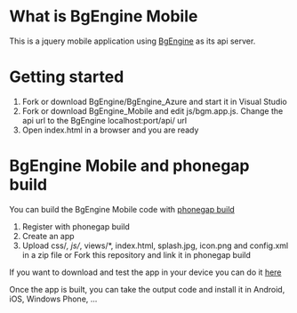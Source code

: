 # What is BgEngine Mobile

This is a jquery mobile application using [BgEngine](https://github.com/yagopv/BgEngine) as its api server.

# Getting started

1. Fork or download BgEngine/BgEngine_Azure and start it in Visual Studio
2. Fork or download BgEngine_Mobile and edit js/bgm.app.js. Change the api url to the BgEngine localhost:port/api/ url
3. Open index.html in a browser and you are ready

# BgEngine Mobile and phonegap build

You can build the BgEngine Mobile code with [phonegap build](http://build.phonegap.com) 

1. Register with phonegap build
2. Create an app
3. Upload css/*, js/*, views/*, index.html, splash.jpg, icon.png and config.xml in a zip file or
   Fork this repository and link it in phonegap build
   
If you want to download and test the app in your device you can do it [here](https://build.phonegap.com/apps/227435/share)

Once the app is built, you can take the output code and install it in Android, iOS, Windows Phone, ...










